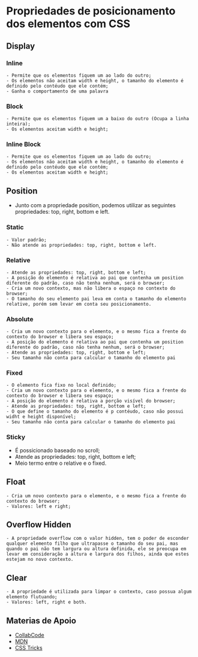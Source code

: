 # Propriedades de posicionamento dos elementos com CSS

## Display

### Inline

    - Permite que os elementos fiquem um ao lado do outro;
    - Os elementos não aceitam width e height, o tamanho do elemento é definido pelo contéudo que ele contém;
    - Ganha o comportamento de uma palavra

### Block

    - Permite que os elementos fiquem um a baixo do outro (Ocupa a linha inteira);
    - Os elementos aceitam width e height;

### Inline Block

    - Permite que os elementos fiquem um ao lado do outro;
    - Os elementos não aceitam width e height, o tamanho do elemento é definido pelo contéudo que ele contém;
    - Os elementos aceitam width e height;

## Position

- Junto com a propriedade position, podemos utilizar as seguintes propriedades: top, right, bottom e left.

### Static

    - Valor padrão;
    - Não atende as propriedades: top, right, bottom e left.

### Relative

    - Atende as propriedades: top, right, bottom e left;
    - A posição do elemento é relativa ao pai que contenha um position diferente do padrão, caso não tenha nenhum, será o browser;
    - Cria um novo contexto, mas não libera o espaço no contexto do browser;
    - O tamanho do seu elemento pai leva em conta o tamanho do elemento relative, porém sem levar em conta seu posicionamento.

### Absolute

    - Cria um novo contexto para o elemento, e o mesmo fica a frente do contexto do browser e libera seu espaço;
    - A posição do elemento é relativa ao pai que contenha um position diferente do padrão, caso não tenha nenhum, será o browser;
    - Atende as propriedades: top, right, bottom e left;
    - Seu tamanho não conta para calcular o tamanho do elemento pai

### Fixed

    - O elemento fica fixo no local definido;
    - Cria um novo contexto para o elemento, e o mesmo fica a frente do contexto do browser e libera seu espaço;
    - A posição do elemento é relativa a porção visível do browser;
    - Atende as propriedades: top, right, bottom e left;
    - O que define o tamanho do elemento é p contéudo, caso não possui widht e height disponível;
    - Seu tamanho não conta para calcular o tamanho do elemento pai

### Sticky

- É possicionado baseado no scroll;
- Atende as propriedades: top, right, bottom e left;
- Meio termo entre o relative e o fixed.

## Float

    - Cria um novo contexto para o elemento, e o mesmo fica a frente do contexto do browser;
    - Valores: left e right;

## Overflow Hidden

    - A propriedade overflow com o valor hidden, tem o poder de esconder qualquer elemento filho que ultrapasse o tamanho do seu pai, mas quando o pai não tem largura ou altura definida, ele se preocupa em levar em consideração a altura e largura dos filhos, ainda que estes estejam no novo contexto.

## Clear

    - A propriedade é utilizada para limpar o contexto, caso possua algum elemento flutuando;
    - Valores: left, right e both.

## Materias de Apoio

- [CollabCode](https://medium.com/collabcode/pare-de-chutar-e-aprenda-as-propriedades-css-de-posicionamento-603154655121)
- [MDN](https://developer.mozilla.org/en-US/docs/Web/CSS/position)
- [CSS Tricks](https://css-tricks.com/almanac/properties/p/position/)
